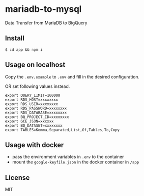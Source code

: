 # mariadb-to-mysql
Data Transfer from MariaDB to BigQuery

## Install

```
$ cd app && npm i
```

## Usage on localhost
Copy the `.env.example` to `.env` and fill in the desired configuration. 

OR set following values instead.

```
export QUERY_LIMIT=100000
export RDS_HOST=xxxxxxxx
export RDS_USER=xxxxxxxx
export RDS_PASSWORD=xxxxxxxx
export RDS_DATABASE=xxxxxxxx
export BQ_PROJECT_ID=xxxxxxxx
export GCE_JSON=xxxxxx
export BQ_DATASET=xxxxxxxx
export TABLES=Komma,Separated,List,Of,Tables,To,Copy
```

## Usage with docker
- pass the environment variables in `.env` to the container
- mount the `google-keyfile.json` in the docker container in `/app`

## License
MIT
